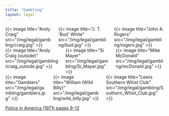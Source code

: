 ```yaml
---
title: "Gambling"
layout: legal
---
```


<div class="columns">
  <div class="column">
    {{< image title="Andy Craig" src="/img/legal/gambling/craig.jpg" >}}
  </div>
  <div class="column">
    {{< image title="J. T. 'Bud' White" src="/img/legal/gambling/bud.jpg" >}}
  </div>
  <div class="column">
    {{< image title="John A. Rogers" src="/img/legal/gambling/rogers.jpg" >}}
  </div>
</div>

<div class="columns">
  <div class="column">
    {{< image title="Andy Craig (outside)" src="/img/legal/gambling/craig_outside.jpg" >}}
  </div>
  <div class="column">
    {{< image title="Si Mayer" src="/img/legal/gambling/Si_Mayer.jpg" >}}
  </div>
  <div class="column">
    {{< image title="Mike McDonald" src="/img/legal/gambling/mcDonald.jpg" >}}
  </div>
</div>

<div class="columns">
  <div class="column">
    {{< image title="Gamblers" src="/img/legal/gambling/gamblers.jpg" >}}
  </div>
  <div class="column">
    {{< image title="William (Wild Billy)" src="/img/legal/gambling/wild_billy.jpg" >}}
  </div>
  <div class="column">
    {{< image title="Lewis Southern Whist Club" src="/img/legal/gambling/Southern_Whist_Club.jpg" >}}
  </div>
</div>

[Police in America (1971) pages 9-12](/img/legal/gambling/vice.01.2.pdf)
